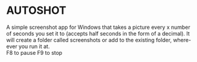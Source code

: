 # AUTOSHOT
A simple screenshot app for Windows that takes a picture every x number of seconds you set it to (accepts half seconds in the form of a decimal). It will create a folder called screenshots or add to the existing folder, where-ever you run it at.  
F8 to pause F9 to stop
